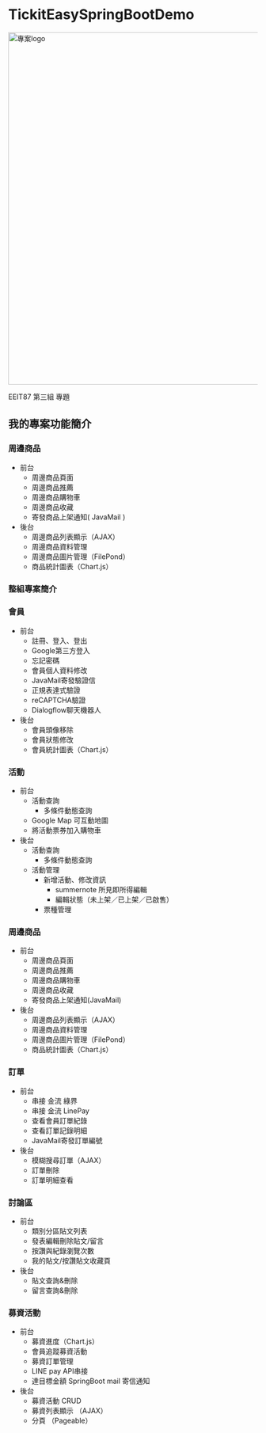 # TickitEasySpringBootDemo
<img width="712" alt="專案logo" src="https://github.com/user-attachments/assets/11bedc99-5495-4925-9716-8ff9296e17f1" />

EEIT87 第三組 專題

## 我的專案功能簡介

### 周邊商品
- 前台
    - 周邊商品⾴⾯
    - 周邊商品推薦
    - 周邊商品購物⾞
    - 周邊商品收藏
    - 寄發商品上架通知( JavaMail )
- 後台
    - 周邊商品列表顯⽰（AJAX）
    - 周邊商品資料管理
    - 周邊商品圖⽚管理（FilePond）
    - 商品統計圖表（Chart.js）

### 整組專案簡介

### 會員
- 前台
    - 註冊、登入、登出
    - Google第三方登入
    - 忘記密碼
    - 會員個人資料修改
    - JavaMail寄發驗證信
    - 正規表達式驗證
    - reCAPTCHA驗證
    - Dialogflow聊天機器人
- 後台
    - 會員頭像移除
    - 會員狀態修改
    - 會員統計圖表（Chart.js）

### 活動
- 前台
    - 活動查詢
        - 多條件動態查詢
    - Google Map 可互動地圖
    - 將活動票券加入購物車
- 後台
    - 活動查詢
        - 多條件動態查詢
    - 活動管理
        - 新增活動、修改資訊
            - summernote 所見即所得編輯
            - 編輯狀態（未上架／已上架／已啟售）
        - 票種管理

### 周邊商品
- 前台
    - 周邊商品⾴⾯
    - 周邊商品推薦
    - 周邊商品購物⾞
    - 周邊商品收藏
    - 寄發商品上架通知(JavaMail)
- 後台
    - 周邊商品列表顯⽰（AJAX）
    - 周邊商品資料管理
    - 周邊商品圖⽚管理（FilePond）
    - 商品統計圖表（Chart.js）

### 訂單
- 前台
    - 串接 ⾦流 綠界
    - 串接 ⾦流 LinePay
    - 查看會員訂單紀錄
    - 查看訂單記錄明細
    - JavaMail寄發訂單編號
- 後台
    - 模糊搜尋訂單（AJAX）
    - 訂單刪除
    - 訂單明細查看

### 討論區
- 前台
    - 類別分區貼⽂列表
    - 發表編輯刪除貼⽂/留⾔
    - 按讚與紀錄瀏覽次數
    - 我的貼⽂/按讚貼⽂收藏⾴
- 後台
    - 貼⽂查詢&刪除
    - 留⾔查詢&刪除

### 募資活動
- 前台
    - 募資進度（Chart.js）
    - 會員追蹤募資活動
    - 募資訂單管理
    - LINE pay API串接
    - 達⽬標⾦額 SpringBoot mail 寄信通知
- 後台
    - 募資活動 CRUD
    - 募資列表顯⽰ （AJAX）
    - 分⾴ （Pageable）
